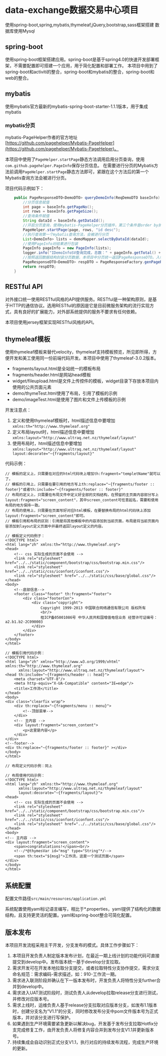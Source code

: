 # data-exchange数据交易中心项目

使用spring-boot,spring,mybatis,thymeleaf,jQuery,bootstrap,sass框架搭建
数据库使用Mysql

## spring-boot
使用spring-boot框架搭建应用。spring-boot是基于spring4.0的快速开发部署框架，不需要配置即可搭建一个应用，用于简化配置和部署工作。
本项目中用到了spring-boot和activiti的整合，spring-boot和mybatis的整合，spring-boot和web的整合。    

## mybatis
使用mybatis官方最新的mybatis-spring-boot-starter-1.1.1版本，用于集成mybatis

### mybatis分页
mybatis-PageHelper作者的官方地址[https://github.com/pagehelper/Mybatis-PageHelper](https://github.com/pagehelper/Mybatis-PageHelper)。

本项目中使用了```PageHelper.startPage```静态方法调用启用分页查询，使用```com.github.pagehelper.PageInfo```保存分页信息。
在需要进行分页的Mybatis方法前调用```PageHelper.startPage```静态方法即可，紧跟在这个方法后的第一个Mybatis查询方法会被进行分页。

项目代码示例如下：
```java
    public PageResponseDTO<DemoDTO> queryDemoInfo(ReqDemoDTO baseInfo) {
        //分页信息赋值
        int page = baseInfo.getPageNo();
        int rows = baseInfo.getPageSize();
        //查询条件赋值
        String dataId = baseInfo.getDataId();
        //开启分页查询，使用mybatis-PageHelper分页插件，第三个条件是order by排序子句
        PageHelper.startPage(page, rows, "id desc");
        //执行查询第一个mybatis查询方法，会被进行分页
        List<DemoInfo> lists = demoMapper.selectByDataId(dataId);
        //使用PageInfo对结果进行包装
        PageInfo pageInfo = new PageInfo(lists);
        logger.info("IDemoInfoSV查询完成，总数：" + pageInfo.getTotal() + "当前页内记录数：" + lists.size());
        //按照返回数据结构封装分页数据，本项目中分页统一返回PageResponseDTO。入参pageInfo，返回的数据传输对象DTO的class
        PageResponseDTO<DemoDTO> respDTO = PageResponseFactory.genPageResponse(pageInfo,DemoDTO.class);
        return respDTO;
    }
```

## RESTful API
对外接口统一使用RESTful风格的API提供服务。RESTful是一种架构原则，是基于HTTP的通信协议。选用RESTful的原因是它是目前微服务架构的流行实现方式，具有良好的扩展能力，对外部系统提供的服务不要求有任何依赖。

本项目使用jersey框架实现RESTful风格的API。

## thymeleaf模板
使用thymeleaf模板来替代velocity，thymeleaf支持模板预览，所见即所得，方便开发和美工使用同一份前端代码开发。本项目中使用了thymeleaf-3.0.2版本。

* fragments/layout.html是全站统一的模板布局
* fragments/header.html是网站head模板
* widget/fileupload.html是文件上传控件的模板，widget目录下存放本项目内使用的公共页面元素
* demo/thymeTest.html使用了布局，引用了模板的示例
* demo/imageTest.html是使用了图片和文件上传模板的示例

开发注意点：
1. 定义和使用thymeleaf模板时，html描述信息中要增加```xmlns:th="http://www.thymeleaf.org"```
2. 定义布局layout时，html描述信息中要增加```xmlns:layout="http://www.ultraq.net.nz/thymeleaf/layout"```
3. 使用布局时，html描述信息中要增加```xmlns:layout="http://www.ultraq.net.nz/thymeleaf/layout" layout:decorate="~{fragments/layout}"```

代码示例：
```
// 模板的定义上，只需要在对应的html代码块上增加th:fragment="templetName"就可以了。
// 模板的引用上，只需要在要引用的地方写上th:replace="~{fragments/footer :: footer}"或者th:include="~{fragments/footer :: footer}"
// 布局的定义上，只需要在布局文件中定义好全部的文档结构，在预留的主页面内容部分写上layout:fragment="screen_content"，其中screen_content可任意起名，需要和使用布局的地方保持一致。
// 布局的使用上，只需要在页面写好对应html模板，在要替换布局的html代码块上添加layout:fragment="screen_content"即可。
// 模板引用和布局的区别：引用是将其他模板中的内容添加到当前页面，布局是将当前页面内容添加到layout定义页面中并最终返回layout定义的内容。

// 模板定义代码例子：
<!DOCTYPE html>
<html lang="zh" xmlns:th="http://www.thymeleaf.org">
<head>
    <!-- css 实际生成的页面不会使用 -->
    <link rel="stylesheet" href="../../static/component/bootstrap/css/bootstrap.min.css"/>
    <link rel="stylesheet" href="../../static/css/iconfont/iconfont.css"/>
    <link rel="stylesheet" href="../../static/css/base/global.css"/>
</head>
<body>
    <!--底部信息-->
    <footer class="footer" th:fragment="footer">
        <div class="footerCon">
            <div class="copyright">
                Copyright 1999-2013 中国联合网络通信有限公司 版权所有
                <br/>
                桂ICP备05001086号 中华人民共和国增值电信业务 经营许可证编号：a2.b1.b2-2C090003
            </div>
        </div>
    </footer>
</body>
</html>

// 模板引用代码示例：
<!DOCTYPE html>
<html lang="zh" xmlns="http://www.w3.org/1999/xhtml" xmlns:th="http://www.thymeleaf.org"
      xmlns:layout="http://www.ultraq.net.nz/thymeleaf/layout">
<head th:include="~{fragments/header :: head}">
    <meta charset="UTF-8"/>
    <meta http-equiv="X-UA-Compatible" content="IE=edge"/>
    <title>工作流</title>
</head>
<body>
<div class="clearfix wrap">
    <div th:replace="~{fragments/menu :: menu}">
        <!--顶部菜单-->
    </div>
    <!-- 主内容 -->
    <div layout:fragment="screen_content">
        <p>这里是内容</p>
    </div>
</div>
<!--footer-->
<div th:replace="~{fragments/footer :: footer}" ></div>
</body>
</html>

// 布局定义代码示例：同上

// 布局使用代码示例：
<!DOCTYPE html>
<html lang="zh" xmlns:th="http://www.thymeleaf.org"
      xmlns:layout="http://www.ultraq.net.nz/thymeleaf/layout"
      layout:decorate="~{fragments/layout}">
<head>
    <!-- css 实际生成的页面不会使用 -->
    <link rel="stylesheet" href="../../static/component/bootstrap/css/bootstrap.min.css"/>
    <link rel="stylesheet" href="../../static/css/iconfont/iconfont.css"/>
    <link rel="stylesheet" href="../../static/css/base/global.css"/>
</head>
<body>
<!-- 主内容 -->
<div layout:fragment="screen_content">
    <span>congratulations!</span><br/>
    <!--/*@thymesVar id="msg" type="String"*/-->
    <span th:text="${msg}">工作流，这是一个测试页面</span>
</div>
</body>
</html>

```

## 系统配置
配置文件路径```src/main/resources/application.yml```

系统配置使用yaml标记语言编写，相比于*.properties，yaml提供了结构化的数据结构，且支持更灵活的配置。yaml和spring-boot整合可简化配置。

## 版本发布
本项目开发流程采用主干开发，分支发布的模式。具体工作步骤如下：
1. 本项目开发负责人制定版本发布计划，在最近一期上线计划的功能代码可直接提交到develop中。发布版本统一基于develop分支拉取。
2. 需求开发可在开发本地拉取分支提交，或者拉取特性分支协作提交，需求分支命名规范：需求编码-需求描述，如：910-工作流一期。
3. 需求进入联测阶段并确认在下一版本发布时，开发负责人将特性分支further合并到develop中。
4. 需求进入UAT测试阶段时，测试负责人从develop拉取release分支进行测试，并修改对应版本号。
5. 需求上线时，运维负责人基于release分支拉取对应版本分支，如发布1.1版本时，创建分支名为“V1.1”的分支，同时修改发布分支中pom文件版本号为正式版本，并对该分支进行写保护。
6. 如果遇到生产环境需要紧急更新以解决bug，开发基于发布分支拉取Hotfix分支完成修复工作，由开发负责人将修复内容合并到发布分支V1.1并更新版本号。
7. 持续集成会自动识别正式分支V1.1，执行对应的持续发布流程，完成生产环境的更新。
